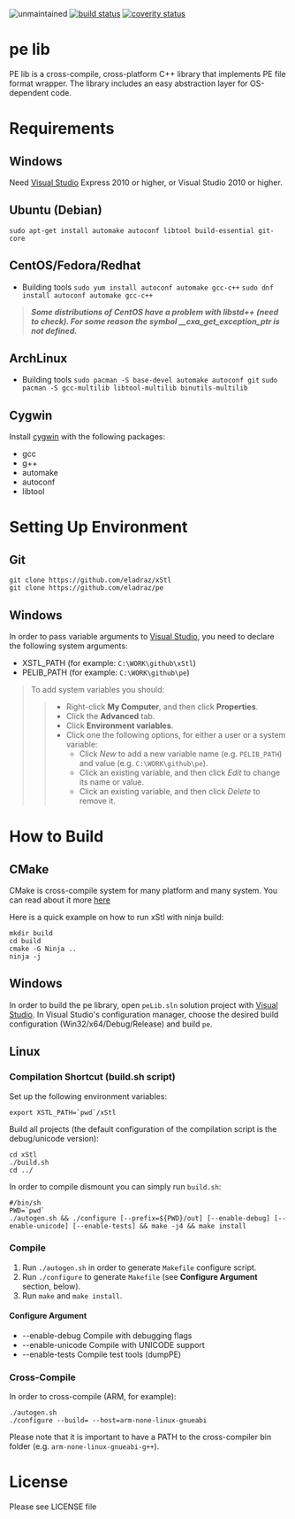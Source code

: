 ![unmaintained](http://img.shields.io/badge/status-unmaintained-red.png)
[![build status](https://travis-ci.org/eladraz/pe.svg?branch=master)](https://travis-ci.org/eladraz/pe/)
[![coverity status](https://scan.coverity.com/projects/11789/badge.svg)](https://scan.coverity.com/projects/eladraz-pe)


pe lib
======
PE lib is a cross-compile, cross-platform C++ library that implements PE file format wrapper.
The library includes an easy abstraction layer for OS-dependent code.

Requirements
============
Windows
-------
Need [Visual Studio](http://www.visualstudio.com/en-us/products/visual-studio-express-vs.aspx) Express 2010 or higher, or Visual Studio 2010 or higher.

Ubuntu (Debian)
---------------
`sudo apt-get install automake autoconf libtool build-essential git-core`

CentOS/Fedora/Redhat
--------------------
* Building tools
    `sudo yum install autoconf automake gcc-c++`
    `sudo dnf install autoconf automake gcc-c++`
> ***Some distributions of CentOS have a problem with libstd++ (need to check). For some reason the symbol __cxa_get_exception_ptr is not defined.***

ArchLinux
---------
* Building tools
    `sudo pacman -S base-devel automake autoconf git`
    `sudo pacman -S gcc-multilib libtool-multilib binutils-multilib`

Cygwin
------
Install [cygwin](http://www.cygwin.com/) with the following packages:
* gcc
* g++
* automake
* autoconf
* libtool

Setting Up Environment
======================
Git
---
```
git clone https://github.com/eladraz/xStl
git clone https://github.com/eladraz/pe
```

Windows
-------
In order to pass variable arguments to [Visual Studio](http://www.visualstudio.com/en-us/products/visual-studio-express-vs.aspx), you need to declare the following system arguments:
* XSTL_PATH   (for example: `C:\WORK\github\xStl`)
* PELIB_PATH  (for example: `C:\WORK\github\pe`)

> To add system variables you should:
>> * Right-click **My Computer**, and then click **Properties**.
>> * Click the **Advanced** tab.
>> * Click **Environment variables**.
>> * Click one the following options, for either a user or a system variable:
>>    * Click *New* to add a new variable name (e.g. `PELIB_PATH`) and value (e.g. `C:\WORK\github\pe`).
>>    * Click an existing variable, and then click *Edit* to change its name or value.
>>    * Click an existing variable, and then click *Delete* to remove it.

How to Build
============
CMake
-----
CMake is cross-compile system for many platform and many system.
You can read about it more [here](https://cmake.org/install/)

Here is a quick example on how to run xStl with ninja build:
```
mkdir build
cd build
cmake -G Ninja ..
ninja -j
```

Windows
-------
In order to build the pe library, open `peLib.sln` solution project with [Visual Studio](http://www.visualstudio.com/en-us/products/visual-studio-express-vs.aspx).
In Visual Studio's configuration manager, choose the desired build configuration (Win32/x64/Debug/Release) and build `pe`.

Linux
-----
### Compilation Shortcut (build.sh script)

Set up the following environment variables:
>
```
export XSTL_PATH=`pwd`/xStl
```

Build all projects (the default configuration of the compilation script is the debug/unicode version):
>
```
cd xStl
./build.sh
cd ../
```

In order to compile dismount you can simply run `build.sh`:
```
#/bin/sh
PWD=`pwd`
./autogen.sh && ./configure [--prefix=${PWD}/out] [--enable-debug] [--enable-unicode] [--enable-tests] && make -j4 && make install
```

### Compile
1. Run `./autogen.sh` in order to generate `Makefile` configure script.
2. Run `./configure` to generate `Makefile` (see **Configure Argument** section, below).
3. Run `make` and `make install`.

#### Configure Argument
* --enable-debug      Compile with debugging flags
* --enable-unicode    Compile with UNICODE support
* --enable-tests      Compile test tools (dumpPE)

### Cross-Compile
In order to cross-compile (ARM, for example):
```
./autogen.sh
./configure --build= --host=arm-none-linux-gnueabi
```
Please note that it is important to have a PATH to the cross-compiler bin folder (e.g. `arm-none-linux-gnueabi-g++`).

License
=======
Please see LICENSE file
